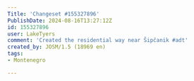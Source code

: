 ```yaml
---
Title: 'Changeset #155327896'
PublishDate: 2024-08-16T13:27:12Z
id: 155327896
user: LakeTyers
comment: 'Created the residential way near Šipčanik #adt'
created_by: JOSM/1.5 (18969 en)
tags:
- Montenegro

---
```


